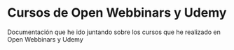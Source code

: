 # Cursos de Open Webbinars y Udemy

Documentación que he ido juntando sobre los cursos que he realizado en Open Webbinars y Udemy
